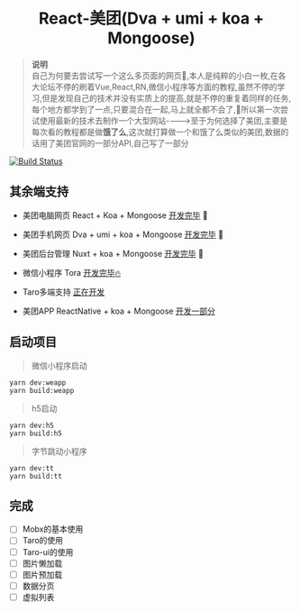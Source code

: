 <div align="center">

# React-美团(Dva + umi + koa + Mongoose)

</div>

> **说明** <br/>
> 自己为何要去尝试写一个这么多页面的网页:100:,本人是纯粹的小白一枚,在各大论坛不停的刷着Vue,React,RN,微信小程序等方面的教程,虽然不停的学习,但是发现自己的技术并没有实质上的提高,就是不停的重复着同样的任务,每个地方都学到了一点,只要混合在一起,马上就全都不会了,:tada:所以第一次尝试使用最新的技术去制作一个大型网站---->至于为何选择了美团,主要是每次看的教程都是做**饿了么**,这次就打算做一个和饿了么类似的美团,数据的话用了美团官网的一部分API,自己写了一部分

[![Build Status](https://www.travis-ci.org/2662419405/meituanAn.svg?branch=master)](https://www.travis-ci.org/2662419405/meituanAn)

## 其余端支持

* 美团电脑网页 React + Koa + Mongoose <a href="https://github.com/2662419405/meituan">开发完毕</a> :tada:

* 美团手机网页 Dva + umi + koa + Mongoose <a href="https://github.com/2662419405/meituanAn">开发完毕</a> :100:

* 美团后台管理 Nuxt + koa + Mongoose <a href="https://github.com/2662419405/meituanBack">开发完毕</a> :rainbow:

* 微信小程序 Tora <a href="https://github.com/2662419405/meituanWx">开发完毕:fire:</a>

* Taro多端支持 <a href="https://github.com/2662419405/meituan-taro">正在开发</a>

* 美团APP ReactNative + koa + Mongoose <a href="https://github.com/2662419405/meituanApp">开发一部分</a>

## 启动项目

> 微信小程序启动

```
yarn dev:weapp
yarn build:weapp
```

> h5启动

```
yarn dev:h5
yarn build:h5
```

> 字节跳动小程序

```
yarn dev:tt
yarn build:tt
```

## 完成

- [ ] Mobx的基本使用
- [ ] Taro的使用
- [ ] Taro-ui的使用
- [ ] 图片懒加载
- [ ] 图片预加载
- [ ] 数据分页
- [ ] 虚拟列表
